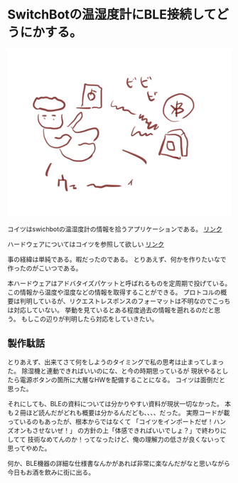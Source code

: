 # SwitchBotの温湿度計にBLE接続してどうにかする。
![sbth](sbth.png "title")

コイツはswichbotの温湿度計の情報を拾うアプリケーションである。
[リンク](https://github.com/kaepa3/sbth)

ハードウェアについてはコイツを参照して欲しい
[リンク](https://www.switchbot.jp/meter)

事の経緯は単純である。暇だったのである。
とりあえず、何かを作りたいなで作ったのがこいつである。

本ハードウェアはアドバタイズパケットと呼ばれるものを定周期で投げている。
この情報から温度や湿度などの情報を取得することができる。
プロトコルの概要は判明しているが、リクエストレスポンスのフォーマットは不明なのでこっちは対応していない。
挙動を見ているとある程度過去の情報を遡れるのだと思う。
もしこの辺りが判明したら対応をしていきたい。

## 製作駄話
とりあえず、出来てさて何をしようのタイミングで私の思考は止まってしまった。
除湿機と連動できればいいのにな、と今の時期思っているが
現状やるとしたら電源ボタンの箇所に大層なHWを配備することになる。
コイツは面倒だと思った。

それにしても、BLEの資料については分かりやすい資料が現状一切なかった。
本も２冊ほど読んだがどれも概要は分かるんだども、、、、だった。
実際コードが載っているのもあったが、根本からではなくて
「コイツをインポートだぜ！ハンズオンもさせないぜ！」
の方針の上「体感できればいいでしょ？」で終わりにしてて
技術なめてんのか！ってなったけど、俺の理解力の低さが良くないって思ってやめた。

何か、BLE機器の詳細な仕様書なんかがあれば非常に楽なんだがなと思いながら今日もお酒を飲みに街に出る。


